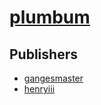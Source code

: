 # [plumbum](https://pypi.org/project/plumbum)



## Publishers
- [gangesmaster](https://pypi.org/user/gangesmaster)
- [henryiii](https://pypi.org/user/henryiii)

